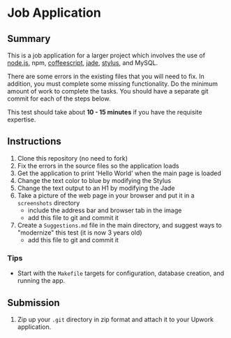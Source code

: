 Job Application
===============

Summary
-------

This is a job application for a larger project which involves the use of [node.js](http://nodejs.org), npm, [coffeescript](http://coffeescript.org/), [jade](http://jade-lang.com/), [stylus](http://learnboost.github.com/stylus/), and MySQL.

There are some errors in the existing files that you will need to fix.  In addition, you must complete some missing functionality.  Do the minimum amount of work to complete the tasks.  You should have a separate git commit for each of the steps below.

This test should take about **10 - 15 minutes** if you have the requisite expertise.

Instructions
------------

1. Clone this repository (no need to fork)
2. Fix the errors in the source files so the application loads
3. Get the application to print 'Hello World' when the main page is loaded
4. Change the text color to blue by modifying the Stylus
5. Change the text output to an H1 by modifying the Jade
6. Take a picture of the web page in your browser and put it in a `screenshots` directory
    * include the address bar and browser tab in the image
    * add this file to git and commit it
7. Create a `Suggestions.md` file in the main directory, and suggest ways to "modernize" this test (it is now 3 years old)
    * add this file to git and commit it

### Tips

* Start with the `Makefile` targets for configuration, database creation, and running the app.

Submission
----------

1. Zip up your `.git` directory in zip format and attach it to your Upwork application.
